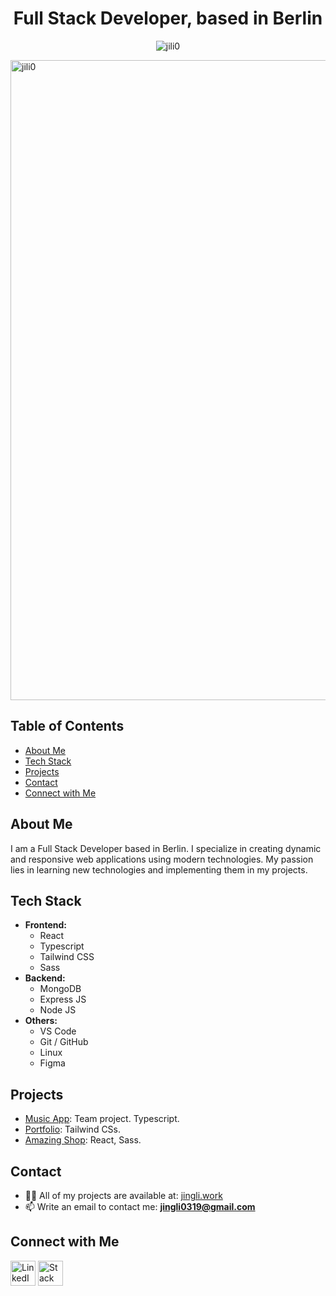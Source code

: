 <h1 align="center">Full Stack Developer, based in Berlin</h1>
<p align="center">
  <img src="https://komarev.com/ghpvc/?username=jili0&label=Profile%20views&color=edcc26&style=flat" alt="jili0" />
</p>

<img width="1024" align="center" src="https://github-profile-trophy.vercel.app/?username=jili0&show_icons=true&locale=en&theme=onedark" alt="jili0" />
<br>

## Table of Contents
- [About Me](#about-me)
- [Tech Stack](#tech-stack)
- [Projects](#projects)
- [Contact](#contact)
- [Connect with Me](#connect-with-me)

## About Me
I am a Full Stack Developer based in Berlin. I specialize in creating dynamic and responsive web applications using modern technologies. My passion lies in learning new technologies and implementing them in my projects.

## Tech Stack
- **Frontend:**
  - React
  - Typescript
  - Tailwind CSS
  - Sass
- **Backend:**
  - MongoDB
  - Express JS
  - Node JS
- **Others:**
  - VS Code
  - Git / GitHub
  - Linux
  - Figma

## Projects
- [Music App](https://jili0.me/musicApp/): Team project. Typescript.
- [Portfolio](https://tailwind-portfolio-koi2.onrender.com/): Tailwind CSs.
- [Amazing Shop](https://amazing-shop.onrender.com/): React, Sass.

## Contact
- 👨‍💻 All of my projects are available at: [jingli.work](https://jingli.work)
- 📫 Write an email to contact me: **jingli0319@gmail.com**

## Connect with Me
<p align="left">
  <a href="https://linkedin.com/in/jili0" target="blank"><img src="https://raw.githubusercontent.com/rahuldkjain/github-profile-readme-generator/master/src/images/icons/Social/linked-in-alt.svg" alt="LinkedIn" width="40" height="40"/></a>
  <a href="https://stackoverflow.com/users/24250717" target="blank"><img src="https://raw.githubusercontent.com/rahuldkjain/github-profile-readme-generator/master/src/images/icons/Social/stack-overflow.svg" alt="Stack Overflow" width="40" height="40"/></a>
</p>
